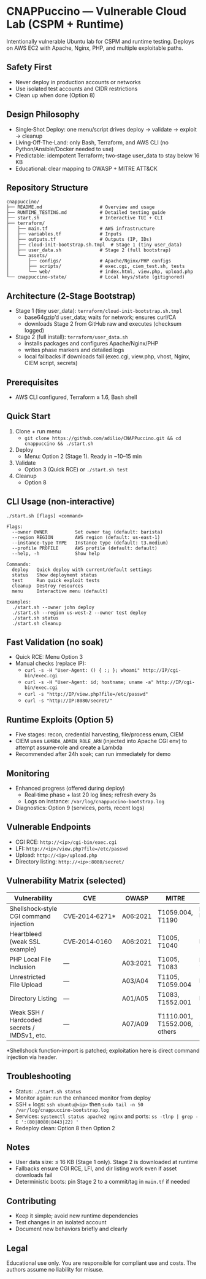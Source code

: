# CNAPPuccino — Vulnerable Cloud Lab (CSPM + Runtime)

Intentionally vulnerable Ubuntu lab for CSPM and runtime testing. Deploys on AWS EC2 with Apache, Nginx, PHP, and multiple exploitable paths.

## Safety First
- Never deploy in production accounts or networks
- Use isolated test accounts and CIDR restrictions
- Clean up when done (Option 8)

## Design Philosophy
- Single‑Shot Deploy: one menu/script drives deploy → validate → exploit → cleanup
- Living‑Off‑The‑Land: only Bash, Terraform, and AWS CLI (no Python/Ansible/Docker needed to use)
- Predictable: idempotent Terraform; two‑stage user_data to stay below 16 KB
- Educational: clear mapping to OWASP + MITRE ATT&CK

## Repository Structure
```
cnappuccino/
├── README.md                     # Overview and usage
├── RUNTIME_TESTING.md            # Detailed testing guide
├── start.sh                      # Interactive TUI + CLI
├── terraform/
│   ├── main.tf                   # AWS infrastructure
│   ├── variables.tf              # Inputs
│   ├── outputs.tf                # Outputs (IP, IDs)
│   ├── cloud-init-bootstrap.sh.tmpl  # Stage 1 (tiny user_data)
│   ├── user_data.sh              # Stage 2 (full bootstrap)
│   └── assets/
│       ├── configs/              # Apache/Nginx/PHP configs
│       ├── scripts/              # exec.cgi, ciem_test.sh, tests
│       └── web/                  # index.html, view.php, upload.php
└── cnappuccino-state/            # Local keys/state (gitignored)
```

## Architecture (2‑Stage Bootstrap)
- Stage 1 (tiny user_data): `terraform/cloud-init-bootstrap.sh.tmpl`
  - base64gzip’d user_data; waits for network; ensures curl/CA
  - downloads Stage 2 from GitHub raw and executes (checksum logged)
- Stage 2 (full install): `terraform/user_data.sh`
  - installs packages and configures Apache/Nginx/PHP
  - writes phase markers and detailed logs
  - local fallbacks if downloads fail (exec.cgi, view.php, vhost, Nginx, CIEM script, secrets)

## Prerequisites
- AWS CLI configured, Terraform ≥ 1.6, Bash shell

## Quick Start
1) Clone + run menu
   - `git clone https://github.com/adilio/CNAPPuccino.git && cd cnappuccino && ./start.sh`
2) Deploy
   - Menu: Option 2 (Stage 1). Ready in ~10–15 min
3) Validate
   - Option 3 (Quick RCE) or `./start.sh test`
4) Cleanup
   - Option 8

## CLI Usage (non‑interactive)
```
./start.sh [flags] <command>

Flags:
  --owner OWNER          Set owner tag (default: barista)
  --region REGION        AWS region (default: us-east-1)
  --instance-type TYPE   Instance type (default: t3.medium)
  --profile PROFILE      AWS profile (default: default)
  --help, -h             Show help

Commands:
  deploy   Quick deploy with current/default settings
  status   Show deployment status
  test     Run quick exploit tests
  cleanup  Destroy resources
  menu     Interactive menu (default)

Examples:
  ./start.sh --owner john deploy
  ./start.sh --region us-west-2 --owner test deploy
  ./start.sh status
  ./start.sh cleanup
```

## Fast Validation (no soak)
- Quick RCE: Menu Option 3
- Manual checks (replace IP):
  - `curl -s -H "User-Agent: () { :; }; whoami" http://IP/cgi-bin/exec.cgi`
  - `curl -s -H "User-Agent: id; hostname; uname -a" http://IP/cgi-bin/exec.cgi`
  - `curl -s "http://IP/view.php?file=/etc/passwd"`
  - `curl -s "http://IP:8080/secret/"`

## Runtime Exploits (Option 5)
- Five stages: recon, credential harvesting, file/process enum, CIEM
- CIEM uses `LAMBDA_ADMIN_ROLE_ARN` (injected into Apache CGI env) to attempt assume‑role and create a Lambda
- Recommended after 24h soak; can run immediately for demo

## Monitoring
- Enhanced progress (offered during deploy)
  - Real‑time phase + last 20 log lines; refresh every 3s
  - Logs on instance: `/var/log/cnappuccino-bootstrap.log`
- Diagnostics: Option 9 (services, ports, recent logs)

## Vulnerable Endpoints
- CGI RCE: `http://<ip>/cgi-bin/exec.cgi`
- LFI: `http://<ip>/view.php?file=/etc/passwd`
- Upload: `http://<ip>/upload.php`
- Directory listing: `http://<ip>:8080/secret/`

## Vulnerability Matrix (selected)
| Vulnerability                                | CVE            | OWASP     | MITRE                           | Endpoint/Vector                                  |
|----------------------------------------------|----------------|-----------|---------------------------------|--------------------------------------------------|
| Shellshock‑style CGI command injection       | CVE‑2014‑6271* | A06:2021  | T1059.004, T1190               | `http://IP/cgi-bin/exec.cgi` (User‑Agent header) |
| Heartbleed (weak SSL example)                | CVE‑2014‑0160  | A06:2021  | T1005, T1040                   | `https://IP:8443`                                |
| PHP Local File Inclusion                     | —              | A03:2021  | T1005, T1083                   | `http://IP/view.php?file=…`                      |
| Unrestricted File Upload                     | —              | A03/A04   | T1105, T1059.004               | `http://IP/upload.php`                           |
| Directory Listing                            | —              | A01/A05   | T1083, T1552.001               | `http://IP:8080/secret/`                         |
| Weak SSH / Hardcoded secrets / IMDSv1, etc.  | —              | A07/A09   | T1110.001, T1552.006, others   | System‑wide                                      |

\*Shellshock function‑import is patched; exploitation here is direct command injection via header.

## Troubleshooting
- Status: `./start.sh status`
- Monitor again: run the enhanced monitor from deploy
- SSH + logs: `ssh ubuntu@<ip>` then `sudo tail -n 50 /var/log/cnappuccino-bootstrap.log`
- Services: `systemctl status apache2 nginx` and ports: `ss -tlnp | grep -E ':(80|8080|8443|22) '`
- Redeploy clean: Option 8 then Option 2

## Notes
- User data size: ≤ 16 KB (Stage 1 only). Stage 2 is downloaded at runtime
- Fallbacks ensure CGI RCE, LFI, and dir listing work even if asset downloads fail
- Deterministic boots: pin Stage 2 to a commit/tag in `main.tf` if needed

## Contributing
- Keep it simple; avoid new runtime dependencies
- Test changes in an isolated account
- Document new behaviors briefly and clearly

## Legal
Educational use only. You are responsible for compliant use and costs. The authors assume no liability for misuse.
